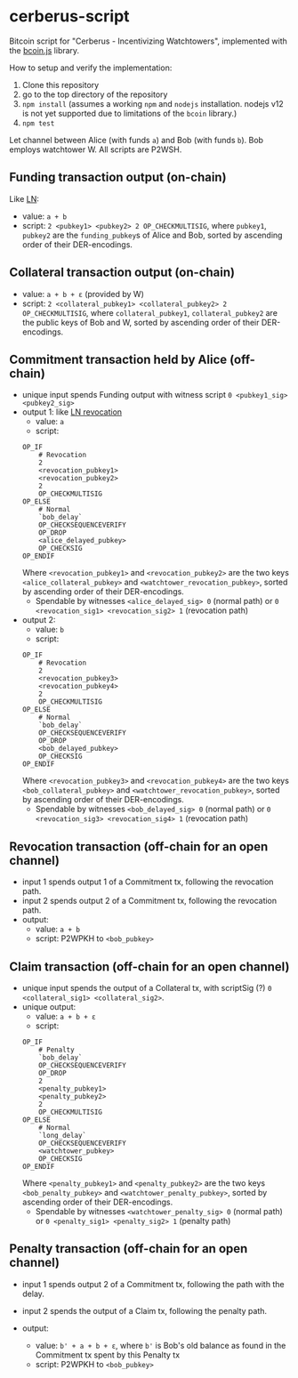# cerberus-script

Bitcoin script for "Cerberus - Incentivizing Watchtowers", implemented with the
[bcoin.js](https://github.com/bcoin-org/bcoin/) library.

How to setup and verify the implementation:
1. Clone this repository
1. go to the top directory of the repository
1. `npm install` (assumes a working `npm` and `nodejs` installation. nodejs v12 is not yet
   supported due to limitations of the `bcoin` library.)
1. `npm test`

Let channel between Alice (with funds `a`) and Bob (with funds `b`). Bob employs
watchtower W. All scripts are P2WSH.

## Funding transaction output (on-chain)

Like
[LN](https://github.com/lightningnetwork/lightning-rfc/blob/636b9f2e28c5eb9564b50b85ac85e23fc2176623/03-transactions.md#funding-transaction-output):
* value: `a + b`
* script: `2 <pubkey1> <pubkey2> 2 OP_CHECKMULTISIG`, where `pubkey1`, `pubkey2` are the
  `funding_pubkey`s of Alice and Bob, sorted by ascending order of their DER-encodings.

## Collateral transaction output (on-chain)

* value: `a + b + ε` (provided by W)
* script: `2 <collateral_pubkey1> <collateral_pubkey2> 2 OP_CHECKMULTISIG`, where
  `collateral_pubkey1`, `collateral_pubkey2` are the public keys of Bob and W,
  sorted by ascending order of their DER-encodings.

## Commitment transaction held by Alice (off-chain)

* unique input spends Funding output with witness script `0 <pubkey1_sig> <pubkey2_sig>`
* output 1: like [LN
  revocation](https://github.com/lightningnetwork/lightning-rfc/blob/636b9f2e28c5eb9564b50b85ac85e23fc2176623/03-transactions.md#to_local-output)
  * value: `a`
  * script:
  ```
  OP_IF
      # Revocation
      2
      <revocation_pubkey1>
      <revocation_pubkey2>
      2
      OP_CHECKMULTISIG
  OP_ELSE
      # Normal
      `bob_delay`
      OP_CHECKSEQUENCEVERIFY
      OP_DROP
      <alice_delayed_pubkey>
      OP_CHECKSIG
  OP_ENDIF
  ```
  Where `<revocation_pubkey1>` and `<revocation_pubkey2>` are the two keys
  `<alice_collateral_pubkey>` and `<watchtower_revocation_pubkey>`, sorted by ascending
  order of their DER-encodings.
  * Spendable by witnesses `<alice_delayed_sig> 0` (normal path) or `0 <revocation_sig1>
    <revocation_sig2> 1` (revocation path)
* output 2:
  * value: `b`
  * script:
  ```
  OP_IF
      # Revocation
      2
      <revocation_pubkey3>
      <revocation_pubkey4>
      2
      OP_CHECKMULTISIG
  OP_ELSE
      # Normal
      `bob_delay`
      OP_CHECKSEQUENCEVERIFY
      OP_DROP
      <bob_delayed_pubkey>
      OP_CHECKSIG
  OP_ENDIF
  ```
  Where `<revocation_pubkey3>` and `<revocation_pubkey4>` are the two keys
  `<bob_collateral_pubkey>` and `<watchtower_revocation_pubkey>`, sorted by ascending
  order of their DER-encodings.
  * Spendable by witnesses `<bob_delayed_sig> 0` (normal path) or `0 <revocation_sig3>
    <revocation_sig4> 1` (revocation path)

## Revocation transaction (off-chain for an open channel)

* input 1 spends output 1 of a Commitment tx, following the revocation path.
* input 2 spends output 2 of a Commitment tx, following the revocation path.
* output:
  * value: `a + b`
  * script: P2WPKH to `<bob_pubkey>`

## Claim transaction (off-chain for an open channel)

* unique input spends the output of a Collateral tx, with scriptSig (?) `0 <collateral_sig1>
  <collateral_sig2>`.
* unique output:
  * value: `a + b + ε`
  * script:
  ```
  OP_IF
      # Penalty
      `bob_delay`
      OP_CHECKSEQUENCEVERIFY
      OP_DROP
      2
      <penalty_pubkey1>
      <penalty_pubkey2>
      2
      OP_CHECKMULTISIG
  OP_ELSE
      # Normal
      `long_delay`
      OP_CHECKSEQUENCEVERIFY
      <watchtower_pubkey>
      OP_CHECKSIG
  OP_ENDIF
  ```
  Where `<penalty_pubkey1>` and `<penalty_pubkey2>` are the two keys
  `<bob_penalty_pubkey>` and `<watchtower_penalty_pubkey>`, sorted by ascending
  order of their DER-encodings.
  * Spendable by witnesses `<watchtower_penalty_sig> 0` (normal path) or `0 <penalty_sig1>
    <penalty_sig2> 1` (penalty path)

## Penalty transaction (off-chain for an open channel)

* input 1 spends output 2 of a Commitment tx, following the path with the delay.
* input 2 spends the output of a Claim tx, following the penalty path.

* output:
  * value: `b' + a + b + ε`, where `b'` is Bob's old balance as found in the Commitment tx
    spent by this Penalty tx
  * script: P2WPKH to `<bob_pubkey>`
